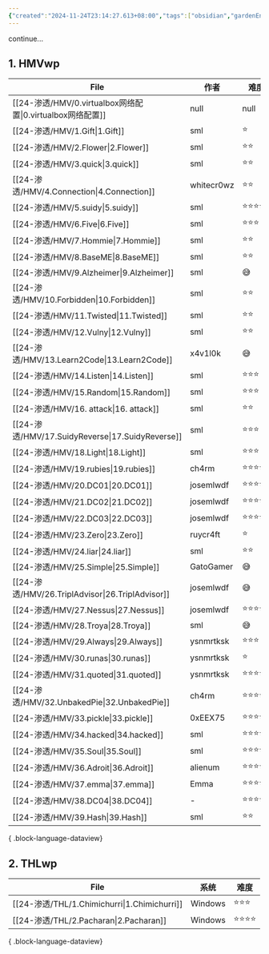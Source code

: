 ```yaml
---
{"created":"2024-11-24T23:14:27.613+08:00","tags":["obsidian","gardenEntry","gardenEntry","gardenEntry"],"Type":"null","dg-publish":true,"dg-home":"true","permalink":"/40-Obsidian/Home/","dgPassFrontmatter":true,"noteIcon":"2"}
---
```


continue...
## 1. HMVwp
| File                                                | 作者         | 难度         |
| --------------------------------------------------- | ---------- | ---------- |
| [[24-渗透/HMV/0.virtualbox网络配置\|0.virtualbox网络配置]] | null       | null       |
| [[24-渗透/HMV/1.Gift\|1.Gift]]                     | sml        | ⭐️         |
| [[24-渗透/HMV/2.Flower\|2.Flower]]                 | sml        | ⭐️⭐️       |
| [[24-渗透/HMV/3.quick\|3.quick]]                   | sml        | ⭐️⭐️       |
| [[24-渗透/HMV/4.Connection\|4.Connection]]         | whitecr0wz | ⭐️⭐️       |
| [[24-渗透/HMV/5.suidy\|5.suidy]]                   | sml        | ⭐️⭐️⭐️⭐️⭐️ |
| [[24-渗透/HMV/6.Five\|6.Five]]                     | sml        | ⭐️⭐️⭐️     |
| [[24-渗透/HMV/7.Hommie\|7.Hommie]]                 | sml        | ⭐️⭐️       |
| [[24-渗透/HMV/8.BaseME\|8.BaseME]]                 | sml        | ⭐️⭐️       |
| [[24-渗透/HMV/9.Alzheimer\|9.Alzheimer]]           | sml        | 😅         |
| [[24-渗透/HMV/10.Forbidden\|10.Forbidden]]         | sml        | ⭐️⭐️       |
| [[24-渗透/HMV/11.Twisted\|11.Twisted]]             | sml        | ⭐️⭐️       |
| [[24-渗透/HMV/12.Vulny\|12.Vulny]]                 | sml        | ⭐️⭐️       |
| [[24-渗透/HMV/13.Learn2Code\|13.Learn2Code]]       | x4v1l0k    | 😅         |
| [[24-渗透/HMV/14.Listen\|14.Listen]]               | sml        | ⭐️⭐️⭐️     |
| [[24-渗透/HMV/15.Random\|15.Random]]               | sml        | ⭐️⭐️⭐️     |
| [[24-渗透/HMV/16. attack\|16. attack]]             | sml        | ⭐️⭐️       |
| [[24-渗透/HMV/17.SuidyReverse\|17.SuidyReverse]]   | sml        | ⭐️⭐️⭐️     |
| [[24-渗透/HMV/18.Light\|18.Light]]                 | sml        | ⭐️⭐️⭐️     |
| [[24-渗透/HMV/19.rubies\|19.rubies]]               | ch4rm      | ⭐️⭐️⭐️⭐️   |
| [[24-渗透/HMV/20.DC01\|20.DC01]]                   | josemlwdf  | ⭐️⭐️⭐️⭐️   |
| [[24-渗透/HMV/21.DC02\|21.DC02]]                   | josemlwdf  | ⭐️⭐️⭐️⭐️   |
| [[24-渗透/HMV/22.DC03\|22.DC03]]                   | josemlwdf  | ⭐️⭐️⭐️⭐️   |
| [[24-渗透/HMV/23.Zero\|23.Zero]]                   | ruycr4ft   | ⭐️         |
| [[24-渗透/HMV/24.liar\|24.liar]]                   | sml        | ⭐️⭐️       |
| [[24-渗透/HMV/25.Simple\|25.Simple]]               | GatoGamer  | 😅         |
| [[24-渗透/HMV/26.TriplAdvisor\|26.TriplAdvisor]]   | josemlwdf  | 😅         |
| [[24-渗透/HMV/27.Nessus\|27.Nessus]]               | josemlwdf  | ⭐️⭐️⭐️⭐️   |
| [[24-渗透/HMV/28.Troya\|28.Troya]]                 | sml        | 😅         |
| [[24-渗透/HMV/29.Always\|29.Always]]               | ysnmrtksk  | ⭐️⭐️⭐️     |
| [[24-渗透/HMV/30.runas\|30.runas]]                 | ysnmrtksk  | ⭐️         |
| [[24-渗透/HMV/31.quoted\|31.quoted]]               | ysnmrtksk  | ⭐️⭐️⭐️⭐️⭐️ |
| [[24-渗透/HMV/32.UnbakedPie\|32.UnbakedPie]]       | ch4rm      | ⭐️⭐️⭐️⭐️⭐️ |
| [[24-渗透/HMV/33.pickle\|33.pickle]]               | 0xEEX75    | ⭐️⭐️⭐️⭐️⭐️ |
| [[24-渗透/HMV/34.hacked\|34.hacked]]               | sml        | ⭐️⭐️⭐️⭐️   |
| [[24-渗透/HMV/35.Soul\|35.Soul]]                   | sml        | ⭐️⭐️⭐️⭐️⭐️ |
| [[24-渗透/HMV/36.Adroit\|36.Adroit]]               | alienum    | ⭐️⭐️⭐️⭐️   |
| [[24-渗透/HMV/37.emma\|37.emma]]                   | Emma       | ⭐️⭐️⭐️⭐️   |
| [[24-渗透/HMV/38.DC04\|38.DC04]]                   | \-         | ⭐️⭐️⭐️⭐️⭐️ |
| [[24-渗透/HMV/39.Hash\|39.Hash]]                   | sml        | ⭐️⭐️       |

{ .block-language-dataview}
## 2. THLwp 
| File                                          | 系统      | 难度       |
| --------------------------------------------- | ------- | -------- |
| [[24-渗透/THL/1.Chimichurri\|1.Chimichurri]] | Windows | ⭐️⭐️⭐️   |
| [[24-渗透/THL/2.Pacharan\|2.Pacharan]]       | Windows | ⭐️⭐️⭐️⭐️ |

{ .block-language-dataview}
